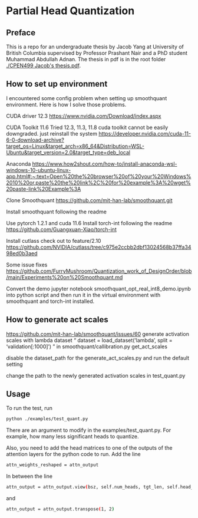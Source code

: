 # Partial Head Quantization
## Preface
This is a repo for an undergraduate thesis by Jacob Yang at University 
of British Columbia supervised by Professor Prashant Nair and a PhD student 
Muhammad Abdullah Adnan. The thesis in pdf is in the root folder [./CPEN499 Jacob's thesis.pdf](./CPEN499%20Jacob's%20thesis.pdf).
## How to set up environment
I encountered some config problem when setting up smoothquant environment.
Here is how I solve those problems.

CUDA driver 12.3
https://www.nvidia.com/Download/index.aspx

CUDA Toolkit 11.6
Tried 12.3, 11.3, 11.8
cuda toolkit cannot be easily downgraded. just reinstall the system
https://developer.nvidia.com/cuda-11-6-0-download-archive?target_os=Linux&target_arch=x86_64&Distribution=WSL-Ubuntu&target_version=2.0&target_type=deb_local

Anaconda
https://www.how2shout.com/how-to/install-anaconda-wsl-windows-10-ubuntu-linux-app.html#:~:text=Open%20the%20browser%20of%20your%20Windows%2010%20or,paste%20the%20link%2C%20for%20example%3A%20wget%20paste-link%20Example%3A

Clone Smoothquant
https://github.com/mit-han-lab/smoothquant.git

Install smoothquant following the readme

Use pytorch 1.2.1 and cuda 11.6
Install torch-int following the readme
https://github.com/Guangxuan-Xiao/torch-int

Install cutlass check out to feature/2.10
https://github.com/NVIDIA/cutlass/tree/c975e2ccbb2dbf13024568b37ffa3498ed0b3aed

Some issue fixes
https://github.com/FurryMushroom/Quantization_work_of_DesignOrder/blob/main/Experiments%20on%20Smoothquant.md

Convert the demo jupyter notebook smoothquant_opt_real_int8_demo.ipynb into python script and then run it in the virtual environment with smoothquant and torch-int installed.

## How to generate act scales
https://github.com/mit-han-lab/smoothquant/issues/60
generate activation scales with lambda dataset
“ dataset = load_dataset(‘lambda’, split = ‘validation[:1000]’) ”
in smoothquant/callibration.py get_act_scales

disable the dataset_path for the generate_act_scales.py and run the default setting

change the path to the newly generated activation scales in test_quant.py

## Usage
To run the test, run 
```bash
python ./examples/test_quant.py
```
There are an argument to modify in the examples/test_quant.py. For example,
how many less significant heads to quantize.

Also, you need to add the head matrices to one of the outputs of the attention
layers for the python code to run.
Add the line 
```bash
attn_weights_reshaped = attn_output
```
In between the line
```bash
attn_output = attn_output.view(bsz, self.num_heads, tgt_len, self.head_dim)
```
and
```bash
attn_output = attn_output.transpose(1, 2)
```
